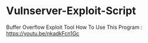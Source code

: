 # Vulnserver-Exploit-Script

Buffer Overflow Exploit Tool
How To Use This Program : 
https://youtu.be/nkadkFcn1Gc
